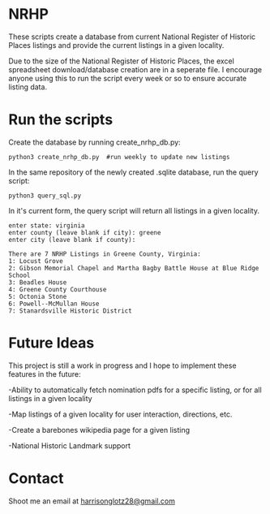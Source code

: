 # NRHP
These scripts create a database from current National Register of Historic Places listings and provide the current listings in a given locality.

Due to the size of the National Register of Historic Places, the excel spreadsheet download/database creation are in a seperate file. I encourage anyone using this to run the script every week or so to ensure accurate listing data.

# Run the scripts

Create the database by running create_nrhp_db.py:
```
python3 create_nrhp_db.py  #run weekly to update new listings
```
In the same repository of the newly created .sqlite database, run the query script:
```
python3 query_sql.py
```
In it's current form, the query script will return all listings in a given locality.

```
enter state: virginia
enter county (leave blank if city): greene
enter city (leave blank if county): 

There are 7 NRHP Listings in Greene County, Virginia: 
1: Locust Grove
2: Gibson Memorial Chapel and Martha Bagby Battle House at Blue Ridge School
3: Beadles House
4: Greene County Courthouse
5: Octonia Stone
6: Powell--McMullan House
7: Stanardsville Historic District
```

# Future Ideas
This project is still a work in progress and I hope to implement these features in the future:

-Ability to automatically fetch nomination pdfs for a specific listing, or for all listings in a given locality

-Map listings of a given locality for user interaction, directions, etc.

-Create a barebones wikipedia page for a given listing

-National Historic Landmark support

# Contact
Shoot me an email at harrisonglotz28@gmail.com

